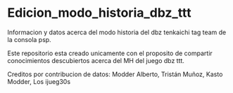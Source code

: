 # Edicion_modo_historia_dbz_ttt
Informacion y datos acerca del modo historia del dbz tenkaichi tag team de la consola psp.


Este repositorio esta creado unicamente con el proposito de compartir conocimientos descubiertos acerca del MH del juego dbz ttt.


Creditos por contribucion de datos:
Modder Alberto,
Tristán Muñoz,
Kasto Modder,
Los ijueg30s
